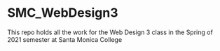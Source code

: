 # SMC_WebDesign3
This repo holds all the work for the Web Design 3 class in the Spring of 2021 semester at Santa Monica College
